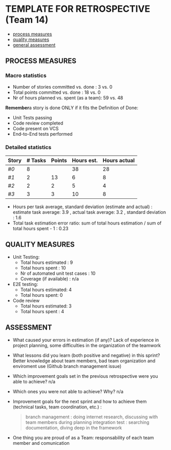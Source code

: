 TEMPLATE FOR RETROSPECTIVE (Team 14)
=====================================

- [process measures](#process-measures)
- [quality measures](#quality-measures)
- [general assessment](#assessment)

## PROCESS MEASURES 

### Macro statistics

- Number of stories committed vs. done : 3 vs. 0
- Total points committed vs. done : 18 vs. 0
- Nr of hours planned vs. spent (as a team): 59 vs. 48

**Remember**a story is done ONLY if it fits the Definition of Done:
 
- Unit Tests passing
- Code review completed
- Code present on VCS
- End-to-End tests performed


### Detailed statistics

| Story  | # Tasks | Points | Hours est. | Hours actual |
|--------|---------|--------|------------|--------------|
| _#0_   |    8    |        |    38      |     28       |       (Task #10 Integretion test not done)
| _#1_   |    2    |   13   |    6       |     8        |
| _#2_   |    2    |   2    |    5       |     4        |
| _#3_   |    3    |   3    |    10      |     8        |



- Hours per task average, standard deviation (estimate and actual) : estimate task average: 3.9 , actual task average: 3.2 , standard deviation : 1.6
- Total task estimation error ratio: sum of total hours estimation / sum of total hours spent - 1 : 0.23

  
## QUALITY MEASURES 

- Unit Testing:
  - Total hours estimated : 9
  - Total hours spent : 10
  - Nr of automated unit test cases : 10
  - Coverage (if available) : n/a
- E2E testing:
  - Total hours estimated: 4
  - Total hours spent: 0
- Code review 
  - Total hours estimated: 3 
  - Total hours spent : 4
  


## ASSESSMENT

- What caused your errors in estimation (if any)? Lack of experience in project planning, some difficulties in the organization of the teamwork

- What lessons did you learn (both positive and negative) in this sprint? Better knowledge about team members, bad team organization and enviroment use (Github branch management issue)

- Which improvement goals set in the previous retrospective were you able to achieve? n/a 
  
- Which ones you were not able to achieve? Why? n/a

- Improvement goals for the next sprint and how to achieve them (technical tasks, team coordination, etc.) :

  > branch management : doing internet research, discussing with team members during planning
  > integration test : searching documentation, diving deep in the framework

- One thing you are proud of as a Team: responsability of each team member and comunication
